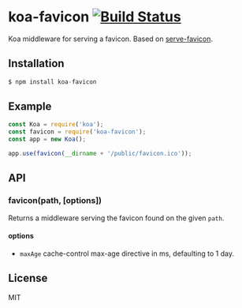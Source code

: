 # koa-favicon [![Build Status](https://travis-ci.org/koajs/favicon.svg)](https://travis-ci.org/koajs/favicon)

 Koa middleware for serving a favicon. Based on [serve-favicon](https://github.com/expressjs/serve-favicon).

## Installation

```js
$ npm install koa-favicon
```

## Example

```js
const Koa = require('koa');
const favicon = require('koa-favicon');
const app = new Koa();

app.use(favicon(__dirname + '/public/favicon.ico'));
```

## API

### favicon(path, [options])

Returns a middleware serving the favicon found on the given `path`.

#### options

- `maxAge` cache-control max-age directive in ms, defaulting to 1 day.

## License

  MIT
